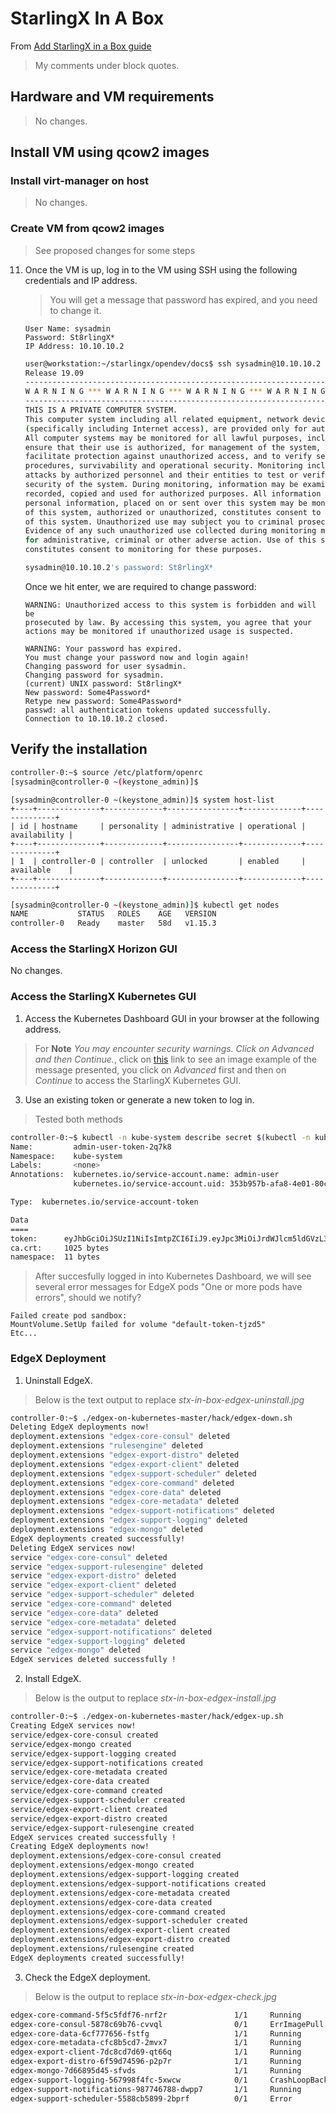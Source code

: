 # StarlingX In A Box

From [Add StarlingX in a Box guide](https://review.opendev.org/#/c/692202/)

> My comments under block quotes.

## Hardware and VM requirements

> No changes.

## Install VM using qcow2 images

### Install virt-manager on host

> No changes.

### Create VM from qcow2 images

> See proposed changes for some steps

11. Once the VM is up, log in to the VM using SSH using the following credentials and IP address.

    > You will get a message that password has expired, and you need to change it.

    ```
    User Name: sysadmin
    Password: St8rlingX*
    IP Address: 10.10.10.2
    ```

    ```sh
    user@workstation:~/starlingx/opendev/docs$ ssh sysadmin@10.10.10.2
    Release 19.09
    ------------------------------------------------------------------------
    W A R N I N G *** W A R N I N G *** W A R N I N G *** W A R N I N G *** 
    ------------------------------------------------------------------------
    THIS IS A PRIVATE COMPUTER SYSTEM.
    This computer system including all related equipment, network devices
    (specifically including Internet access), are provided only for authorized use.
    All computer systems may be monitored for all lawful purposes, including to
    ensure that their use is authorized, for management of the system, to
    facilitate protection against unauthorized access, and to verify security
    procedures, survivability and operational security. Monitoring includes active
    attacks by authorized personnel and their entities to test or verify the
    security of the system. During monitoring, information may be examined,
    recorded, copied and used for authorized purposes. All information including
    personal information, placed on or sent over this system may be monitored. Uses
    of this system, authorized or unauthorized, constitutes consent to monitoring
    of this system. Unauthorized use may subject you to criminal prosecution.
    Evidence of any such unauthorized use collected during monitoring may be used
    for administrative, criminal or other adverse action. Use of this system
    constitutes consent to monitoring for these purposes.

    sysadmin@10.10.10.2's password: St8rlingX*
    ```

    Once we hit enter, we are required to change password:

    ```
    WARNING: Unauthorized access to this system is forbidden and will be
    prosecuted by law. By accessing this system, you agree that your
    actions may be monitored if unauthorized usage is suspected.

    WARNING: Your password has expired.
    You must change your password now and login again!
    Changing password for user sysadmin.
    Changing password for sysadmin.
    (current) UNIX password: St8rlingX*
    New password: Some4Password*
    Retype new password: Some4Password*
    passwd: all authentication tokens updated successfully.
    Connection to 10.10.10.2 closed.
    ```

## Verify the installation

```sh
controller-0:~$ source /etc/platform/openrc
[sysadmin@controller-0 ~(keystone_admin)]$ 
```

```
[sysadmin@controller-0 ~(keystone_admin)]$ system host-list
+----+--------------+-------------+----------------+-------------+--------------+
| id | hostname     | personality | administrative | operational | availability |
+----+--------------+-------------+----------------+-------------+--------------+
| 1  | controller-0 | controller  | unlocked       | enabled     | available    |
+----+--------------+-------------+----------------+-------------+--------------+
```

```sh
[sysadmin@controller-0 ~(keystone_admin)]$ kubectl get nodes
NAME           STATUS   ROLES    AGE   VERSION
controller-0   Ready    master   58d   v1.15.3
```

### Access the StarlingX Horizon GUI

No changes.

### Access the StarlingX Kubernetes GUI

1. Access the Kubernetes Dashboard GUI in your browser at the following address.

> For __Note__ _You may encounter security warnings. Click on Advanced and then Continue._, click on [this](https://user-images.githubusercontent.com/159464/63768974-48201a80-c8da-11e9-84ba-2c8c24daea06.png) link to see an image example of the message presented, you click on _Advanced_ first and then on _Continue_ to access the StarlingX Kubernetes GUI.

3. Use an existing token or generate a new token to log in.

> Tested both methods

```sh
controller-0:~$ kubectl -n kube-system describe secret $(kubectl -n kube-system get secret | grep admin-user | awk '{print $1}')
Name:         admin-user-token-2q7k8
Namespace:    kube-system
Labels:       <none>
Annotations:  kubernetes.io/service-account.name: admin-user
              kubernetes.io/service-account.uid: 353b957b-afa8-4e01-80ce-f0f76d95f601

Type:  kubernetes.io/service-account-token

Data
====
token:      eyJhbGciOiJSUzI1NiIsImtpZCI6IiJ9.eyJpc3MiOiJrdWJlcm5ldGVzL3NlcnZpY2VhY2NvdW50Iiwia3ViZXJuZXRlcy5pby9zZXJ2aWNlYWNjb3VudC9uYW1lc3BhY2UiOiJrdWJlLXN5c3RlbSIsImt1YmVybmV0ZXMuaW8vc2VydmljZWFjY291bnQvc2VjcmV0Lm5hbWUiOiJhZG1pbi11c2VyLXRva2VuLTJxN2s4Iiwia3ViZXJuZXRlcy5pby9zZXJ2aWNlYWNjb3VudC9zZXJ2aWNlLWFjY291bnQubmFtZSI6ImFkbWluLXVzZXIiLCJrdWJlcm5ldGVzLmlvL3NlcnZpY2VhY2NvdW50L3NlcnZpY2UtYWNjb3VudC51aWQiOiIzNTNiOTU3Yi1hZmE4LTRlMDEtODBjZS1mMGY3NmQ5NWY2MDEiLCJzdWIiOiJzeXN0ZW06c2VydmljZWFjY291bnQ6a3ViZS1zeXN0ZW06YWRtaW4tdXNlciJ9.5oxtIQ8OSkrSLv3gnTJBOD4GvPNA1gNoDXhwcZKBx7NUefx1xvhth9XhU1PFdDT4diTcBQGwCKkcoHhYe1DRvmR_T-w79UPM6PBusA_8uTNw0iH0GyXGKWZUqFfSReFhKbfx7meuSkm3EttNLZtPLK6Kkbw_UpBRMOD40uaJ4g8mIgD5tcqkbZQPgUDUSq8ESXj7s21Z7iy5zrCLkSo7ewRMzrVfLtR7Y0JFyq6PgnqorMazbuXdHdxf9-lO9OKoMtaTHYe0jqE4lBY1b10Vhp7sfwXv5uDirVWOiWhz6NXpmZnV1cocPmJ4VN8maISiRu4hBBF0ERgeXrk4mZggNA
ca.crt:     1025 bytes
namespace:  11 bytes
```

> After succesfully logged in into Kubernetes Dashboard, we will see several error messages for EdgeX pods "One or more pods have errors", should we notify?

```
Failed create pod sandbox: 
MountVolume.SetUp failed for volume "default-token-tjzd5"
Etc...
```

### EdgeX Deployment

1. Uninstall EdgeX.

> Below is the text output to replace _stx-in-box-edgex-uninstall.jpg_

```sh
controller-0:~$ ./edgex-on-kubernetes-master/hack/edgex-down.sh 
Deleting EdgeX deployments now!
deployment.extensions "edgex-core-consul" deleted
deployment.extensions "rulesengine" deleted
deployment.extensions "edgex-export-distro" deleted
deployment.extensions "edgex-export-client" deleted
deployment.extensions "edgex-support-scheduler" deleted
deployment.extensions "edgex-core-command" deleted
deployment.extensions "edgex-core-data" deleted
deployment.extensions "edgex-core-metadata" deleted
deployment.extensions "edgex-support-notifications" deleted
deployment.extensions "edgex-support-logging" deleted
deployment.extensions "edgex-mongo" deleted
EdgeX deployments created successfully!
Deleting EdgeX services now!
service "edgex-core-consul" deleted
service "edgex-support-rulesengine" deleted
service "edgex-export-distro" deleted
service "edgex-export-client" deleted
service "edgex-support-scheduler" deleted
service "edgex-core-command" deleted
service "edgex-core-data" deleted
service "edgex-core-metadata" deleted
service "edgex-support-notifications" deleted
service "edgex-support-logging" deleted
service "edgex-mongo" deleted
EdgeX services deleted successfully !
```

2. Install EdgeX.

> Below is the output to replace _stx-in-box-edgex-install.jpg_

```sh
controller-0:~$ ./edgex-on-kubernetes-master/hack/edgex-up.sh
Creating EdgeX services now!
service/edgex-core-consul created
service/edgex-mongo created
service/edgex-support-logging created
service/edgex-support-notifications created
service/edgex-core-metadata created
service/edgex-core-data created
service/edgex-core-command created
service/edgex-support-scheduler created
service/edgex-export-client created
service/edgex-export-distro created
service/edgex-support-rulesengine created
EdgeX services created successfully !
Creating EdgeX deployments now!
deployment.extensions/edgex-core-consul created
deployment.extensions/edgex-mongo created
deployment.extensions/edgex-support-logging created
deployment.extensions/edgex-support-notifications created
deployment.extensions/edgex-core-metadata created
deployment.extensions/edgex-core-data created
deployment.extensions/edgex-core-command created
deployment.extensions/edgex-support-scheduler created
deployment.extensions/edgex-export-client created
deployment.extensions/edgex-export-distro created
deployment.extensions/rulesengine created
EdgeX deployments created successfully!
```

3. Check the EdgeX deployment.

> Below is the output to replace _stx-in-box-edgex-check.jpg_

```sh
edgex-core-command-5f5c5fdf76-nrf2r               1/1     Running            2          2m49s
edgex-core-consul-5878c69b76-cvvql                0/1     ErrImagePull       0          3m55s
edgex-core-data-6cf777656-fstfg                   1/1     Running            2          3m1s
edgex-core-metadata-cfc8b5cd7-2mvx7               1/1     Running            2          3m12s
edgex-export-client-7dc8cd7d69-qt66q              1/1     Running            1          2m27s
edgex-export-distro-6f59d74596-p2p7r              1/1     Running            0          2m16s
edgex-mongo-7d66895d45-sfvds                      1/1     Running            0          3m45s
edgex-support-logging-567998f4fc-5xwcw            0/1     CrashLoopBackOff   2          3m34s
edgex-support-notifications-987746788-dwpp7       1/1     Running            2          3m23s
edgex-support-scheduler-5588cb5899-2bprf          0/1     Error              1          2m38s
```
